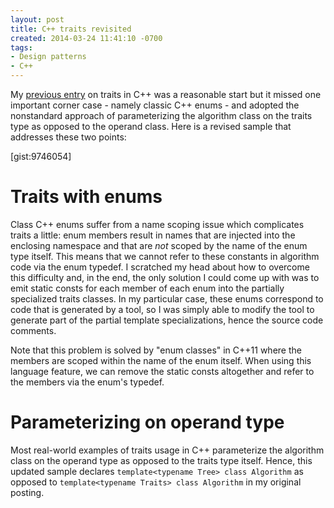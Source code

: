 ```yaml
---
layout: post
title: C++ traits revisited
created: 2014-03-24 11:41:10 -0700
tags:
- Design patterns
- C++
---
```

My [previous entry](http://www.clopenset.com/content/traits-c) on traits in C++ was a reasonable start but it missed one important corner case - namely classic C++ enums - and adopted the nonstandard approach of parameterizing the algorithm class on the traits type as opposed to the operand class. Here is a revised sample that addresses these two points:

[gist:9746054]

# Traits with enums

Class C++ enums suffer from a name scoping issue which complicates traits a little: enum members result in names that are injected into the enclosing namespace and that are _not_ scoped by the name of the enum type itself. This means that we cannot refer to these constants in algorithm code via the enum typedef. I scratched my head about how to overcome this difficulty and, in the end, the only solution I could come up with was to emit static consts for each member of each enum into the partially specialized traits classes. In my particular case, these enums correspond to code that is generated by a tool, so I was simply able to modify the tool to generate part of the partial template specializations, hence the source code comments.

Note that this problem is solved by "enum classes" in C++11 where the members are scoped within the name of the enum itself. When using this language feature, we can remove the static consts altogether and refer to the members via the enum's typedef.

# Parameterizing on operand type

Most real-world examples of traits usage in C++ parameterize the algorithm class on the operand type as opposed to the traits type itself. Hence, this updated sample declares `template<typename Tree> class Algorithm` as opposed to `template<typename Traits> class Algorithm` in my original posting.

